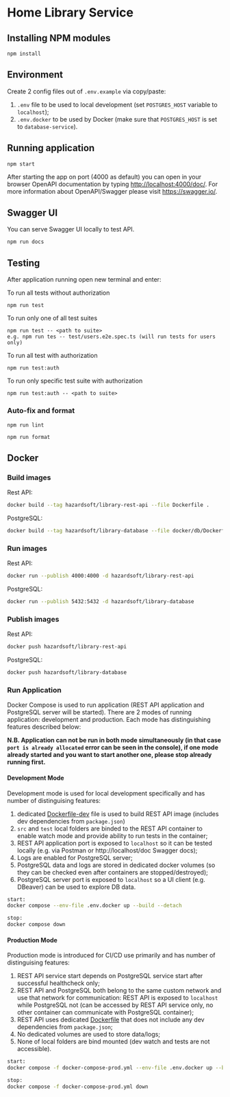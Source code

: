 # Home Library Service

## Installing NPM modules

```
npm install
```

## Environment

Create 2 config files out of `.env.example` via copy/paste:

1. `.env` file to be used to local development (set `POSTGRES_HOST` variable to `localhost`);
2. `.env.docker` to be used by Docker (make sure that `POSTGRES_HOST` is set to `database-service`).

## Running application

```
npm start
```

After starting the app on port (4000 as default) you can open
in your browser OpenAPI documentation by typing <http://localhost:4000/doc/>.
For more information about OpenAPI/Swagger please visit <https://swagger.io/>.

## Swagger UI

You can serve Swagger UI locally to test API.

```
npm run docs
```

## Testing

After application running open new terminal and enter:

To run all tests without authorization

```
npm run test
```

To run only one of all test suites

```
npm run test -- <path to suite>
e.g. npm run tes -- test/users.e2e.spec.ts (will run tests for users only)
```

To run all test with authorization

```
npm run test:auth
```

To run only specific test suite with authorization

```
npm run test:auth -- <path to suite>
```

### Auto-fix and format

```
npm run lint
```

```
npm run format
```

## Docker

### Build images

Rest API:

```sh
docker build --tag hazardsoft/library-rest-api --file Dockerfile .

```

PostgreSQL:

```sh
docker build --tag hazardsoft/library-database --file docker/db/Dockerfile .
```

### Run images

Rest API:

```sh
docker run --publish 4000:4000 -d hazardsoft/library-rest-api
```

PostgreSQL:

```sh
docker run --publish 5432:5432 -d hazardsoft/library-database
```

### Publish images

Rest API:

```sh
docker push hazardsoft/library-rest-api
```

PostgreSQL:

```sh
docker push hazardsoft/library-database
```

### Run Application

Docker Compose is used to run application (REST API application and PostgreSQL server will be started).
There are 2 modes of running application: development and production.
Each mode has distinguishing features described below:

**N.B. Application can not be run in both mode simultaneously (in that case `port is already allocated` error can be seen in the console), if one mode already started and you want to start another one, please stop already running first.**

#### Development Mode

Development mode is used for local development specifically and has number of distinguising features:

1. dedicated [Dockerfile-dev](./docker/rest/Dockerfile-dev) file is used to build REST API image (includes dev dependencies from `package.json`)
2. `src` and `test` local folders are binded to the REST API container to enable watch mode and provide ability to run tests in the container;
3. REST API application port is exposed to `localhost` so it can be tested locally (e.g. via Postman or http://localhost/doc Swagger docs);
4. Logs are enabled for PostgreSQL server;
5. PostgreSQL data and logs are stored in dedicated docker volumes (so they can be checked even after containers are stopped/destroyed);
6. PostgreSQL server port is exposed to `localhost` so a UI client (e.g. DBeaver) can be used to explore DB data.

```sh
start:
docker compose --env-file .env.docker up --build --detach

stop:
docker compose down
```

#### Production Mode

Production mode is introduced for CI/CD use primarily and has number of distinguising features:

1. REST API service start depends on PostgreSQL service start after successful healthcheck only;
2. REST API and PostgreSQL both belong to the same custom network and use that network for communication: REST API is exposed to `localhost` while PostgreSQL not (can be accessed by REST API service only, no other container can communicate with PostgreSQL container);
3. REST API uses dedicated [Dockerfile](./docker/rest/Dockerfile) that does not include any dev dependencies from `package.json`;
4. No dedicated volumes are used to store data/logs;
5. None of local folders are bind mounted (dev watch and tests are not accessible).

```sh
start:
docker compose -f docker-compose-prod.yml --env-file .env.docker up --build --detach

stop:
docker compose -f docker-compose-prod.yml down
```
